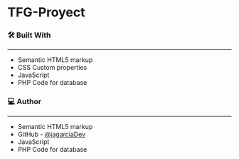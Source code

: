 # TFG-Proyect
<h3>🛠️ Built With</h3>
<hr>
<ul>
<li type="disc">Semantic HTML5 markup</li>
 <li type="disc">CSS Custom properties</li>
 <li type="disc">JavaScript</li>
 <li type="disc">PHP Code for database</li>
</ul>
<h3>💻 Author</h3>
<hr>
<ul>
<li type="disc">Semantic HTML5 markup</li>
 <li type="disc">GitHub - <a href="https://github.com/jagarciaDev">@jagarciaDev</li></a>
 <li type="disc">JavaScript</li>
 <li type="disc">PHP Code for database</li>
</ul>
